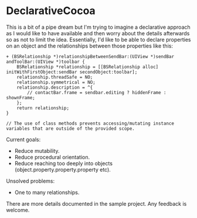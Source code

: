 DeclarativeCocoa
================

This is a bit of a pipe dream but I'm trying to imagine a declarative approach as I would like to have available and then worry about the details afterwards so as not to limit the idea. Essentially, I'd like to be able to declare properties on an object and the relationships between those properties like this:

    + (BSRelationship *)relationshipBetweenSendBar:(UIView *)sendBar andToolBar:(UIView *)toolbar {
        BSRelationship *relationship = [[BSRelationship alloc] initWithFirstObject:sendBar secondObject:toolbar];
        relationship.threadSafe = NO;
        relationship.symmetrical = NO;
        relationship.description = ^{
            // contactBar.frame = sendbar.editing ? hiddenFrame : shownFrame;
        };
        return relationship;
    }
    
    // The use of class methods prevents accessing/mutating instance variables that are outside of the provided scope.

Current goals:
- Reduce mutability.
- Reduce procedural orientation.
- Reduce reaching too deeply into objects (object.property.property.property etc).

Unsolved problems:
- One to many relationships.

There are more details documented in the sample project. Any feedback is welcome.
